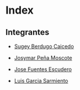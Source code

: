 # Index

## Integrantes

- [Sugey Berdugo Caicedo](hojas_de_vida/sugey_berdugo_caicedo.md)

- [Josymar Peña Moscote](hojas_de_vida/josymar_peña_moscote.md)

- [Jose Fuentes Escudero](hojas_de_vida/jose_fuentes_escudero.md)

- [Luis Garcia Sarmiento](hojas_de_vida/luis_garcia_sarmiento.md)


